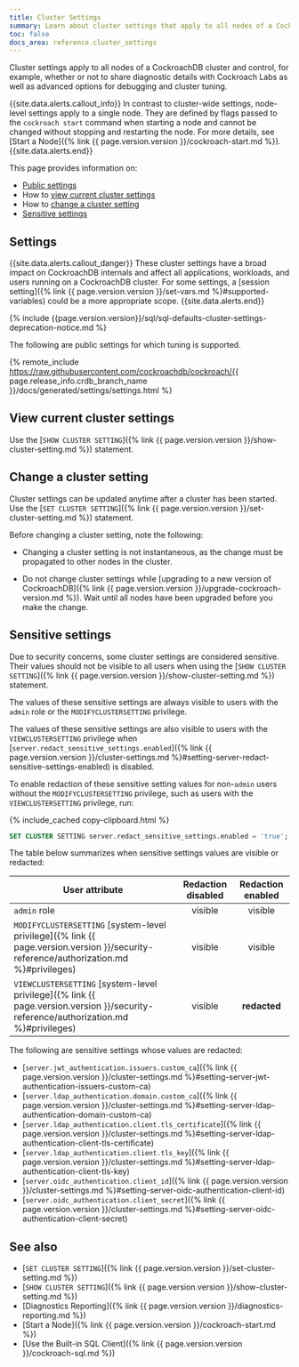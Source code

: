 ```yaml
---
title: Cluster Settings
summary: Learn about cluster settings that apply to all nodes of a CockroachDB cluster.
toc: false
docs_area: reference.cluster_settings
---
```


Cluster settings apply to all nodes of a CockroachDB cluster and control, for example, whether or not to share diagnostic details with Cockroach Labs as well as advanced options for debugging and cluster tuning.

{{site.data.alerts.callout_info}}
In contrast to cluster-wide settings, node-level settings apply to a single node. They are defined by flags passed to the `cockroach start` command when starting a node and cannot be changed without stopping and restarting the node. For more details, see [Start a Node]({% link {{ page.version.version }}/cockroach-start.md %}).
{{site.data.alerts.end}}

This page provides information on:

- [Public settings](#settings)
- How to [view current cluster settings](#view-current-cluster-settings)
- How to [change a cluster setting](#change-a-cluster-setting)
- [Sensitive settings](#sensitive-settings)

## Settings

{{site.data.alerts.callout_danger}}
These cluster settings have a broad impact on CockroachDB internals and affect all applications, workloads, and users running on a CockroachDB cluster. For some settings, a [session setting]({% link {{ page.version.version }}/set-vars.md %}#supported-variables) could be a more appropriate scope.
{{site.data.alerts.end}}

{% include {{page.version.version}}/sql/sql-defaults-cluster-settings-deprecation-notice.md %}

The following are public settings for which tuning is supported.

{% remote_include https://raw.githubusercontent.com/cockroachdb/cockroach/{{ page.release_info.crdb_branch_name }}/docs/generated/settings/settings.html %}

## View current cluster settings

Use the [`SHOW CLUSTER SETTING`]({% link {{ page.version.version }}/show-cluster-setting.md %}) statement.

## Change a cluster setting

Cluster settings can be updated anytime after a cluster has been started. Use the [`SET CLUSTER SETTING`]({% link {{ page.version.version }}/set-cluster-setting.md %}) statement.

Before changing a cluster setting, note the following:

- 	Changing a cluster setting is not instantaneous, as the change must be propagated to other nodes in the cluster.

- 	Do not change cluster settings while [upgrading to a new version of CockroachDB]({% link {{ page.version.version }}/upgrade-cockroach-version.md %}). Wait until all nodes have been upgraded before you make the change.

## Sensitive settings

Due to security concerns, some cluster settings are considered sensitive. Their values should not be visible to all users when using the [`SHOW CLUSTER SETTING`]({% link {{ page.version.version }}/show-cluster-setting.md %}) statement.

The values of these sensitive settings are always visible to users with the `admin` role or the `MODIFYCLUSTERSETTING` privilege.

The values of these sensitive settings are also visible to users with the `VIEWCLUSTERSETTING` privilege when [`server.redact_sensitive_settings.enabled`]({% link {{ page.version.version }}/cluster-settings.md %}#setting-server-redact-sensitive-settings-enabled) is disabled.

To enable redaction of these sensitive setting values for non-`admin` users without the `MODIFYCLUSTERSETTING` privilege, such as users with the `VIEWCLUSTERSETTING` privilege, run:

{% include_cached copy-clipboard.html %}
~~~ sql
SET CLUSTER SETTING server.redact_sensitive_settings.enabled = 'true';
~~~

The table below summarizes when sensitive settings values are visible or redacted:

| User attribute | Redaction disabled | Redaction enabled |
|----------------|:------------------:|:-----------------:|
|`admin` role | visible | visible
|`MODIFYCLUSTERSETTING` [system-level privilege]({% link {{ page.version.version }}/security-reference/authorization.md %}#privileges) | visible | visible
|`VIEWCLUSTERSETTING` [system-level privilege]({% link {{ page.version.version }}/security-reference/authorization.md %}#privileges) | visible | **redacted**

The following are sensitive settings whose values are redacted:

- [`server.jwt_authentication.issuers.custom_ca`]({% link {{ page.version.version }}/cluster-settings.md %}#setting-server-jwt-authentication-issuers-custom-ca)
- [`server.ldap_authentication.domain.custom_ca`]({% link {{ page.version.version }}/cluster-settings.md %}#setting-server-ldap-authentication-domain-custom-ca)
- [`server.ldap_authentication.client.tls_certificate`]({% link {{ page.version.version }}/cluster-settings.md %}#setting-server-ldap-authentication-client-tls-certificate)
- [`server.ldap_authentication.client.tls_key`]({% link {{ page.version.version }}/cluster-settings.md %}#setting-server-ldap-authentication-client-tls-key)
- [`server.oidc_authentication.client_id`]({% link {{ page.version.version }}/cluster-settings.md %}#setting-server-oidc-authentication-client-id)
- [`server.oidc_authentication.client_secret`]({% link {{ page.version.version }}/cluster-settings.md %}#setting-server-oidc-authentication-client-secret)

## See also

- [`SET CLUSTER SETTING`]({% link {{ page.version.version }}/set-cluster-setting.md %})
- [`SHOW CLUSTER SETTING`]({% link {{ page.version.version }}/show-cluster-setting.md %})
- [Diagnostics Reporting]({% link {{ page.version.version }}/diagnostics-reporting.md %})
- [Start a Node]({% link {{ page.version.version }}/cockroach-start.md %})
- [Use the Built-in SQL Client]({% link {{ page.version.version }}/cockroach-sql.md %})
